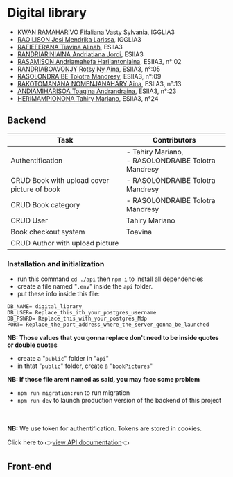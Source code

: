 # Digital library
- [KWAN RAMAHARIVO Fifaliana Vasty Sylvania](https://github.com/Vasty26), IGGLIA3
- [RAOILISON Jesi Mendrika Larissa](https://github.com/Jesimendrika), IGGLIA3
- [RAFIEFERANA Tiavina Alinah](https://github.com/Tiavisoa), ESIIA3
- [RANDRIARINIAINA Andriatiana Jordi](https://github.com/Jordird), ESIIA3
- [RASAMISON Andriamahefa Harilantoniaina](https://github.com/Haryrsm), ESIIA3, n°:02
- [RANDRIABOAVONJY Rotsy Ny Aina](https://github.com/RotsyNyAina), ESIIA3, n°:05
- [RASOLONDRAIBE Tolotra Mandresy](https://github.com/TolotraMandresy), ESIIA3, n°:09
- [RAKOTOMANANA NOMENJANAHARY Aina](https://github.com/titlyn), ESIIA3, n°:13
- [ANDIAMIHARISOA Toagina Andrandraina](https://github.com/toavinathedev-luffy), ESIIA3, n°:23
- [HERIMAMPIONONA Tahiry Mariano](https://github.com/TahiryMariano), ESIIA3, n°24
## Backend
| Task | Contributors |
|------|--------------|
| Authentification | - Tahiry Mariano, <br>- RASOLONDRAIBE Tolotra Mandresy |
| CRUD Book with upload cover picture of book |- RASOLONDRAIBE Tolotra Mandresy |
| CRUD Book category |- RASOLONDRAIBE Tolotra Mandresy |
| CRUD User | Tahiry Mariano |
| Book checkout system | Toavina |
| CRUD Author with upload picture |  |
### Installation and initialization
- run this command `cd ./api` then `npm i` to install all dependencies
- create a file named "`.env`" inside the `api` folder.
- put these info inside this file:
```
DB_NAME= digital_library
DB_USER= Replace_this_ith_your_postgres_username
DB_PSWRD= Replace_this_with_your_postgres_Mdp
PORT= Replace_the_port_address_where_the_server_gonna_be_launched
```
**NB: Those values that you gonna replace don't need to be inside quotes or double quotes**  

- create a "`public`" folder in "`api`"
- in thtat "`public`" folder, create a "`bookPictures`"  
  
**NB: If those file arent named as said, you may face some problem**

- `npm run migration:run` to run migration
- `npm run dev` to launch production version of the backend of this project  
&nbsp;  
&nbsp;  

**NB:** We use token for authentification. Tokens are stored in cookies. 

Click here to 👉[view API documentation](api/README.md)👈
## Front-end
